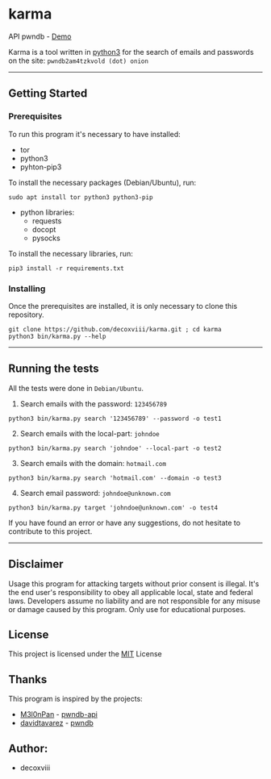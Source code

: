 # karma
API pwndb - [Demo](https://www.youtube.com/watch?v=tL-kYkmudz4)

Karma is a tool written in [python3](https://www.python.org) for the search of emails and passwords on the site: `pwndb2am4tzkvold (dot) onion`

---

## Getting Started
### Prerequisites
To run this program it's necessary to have installed:

+ tor
+ python3
+ pyhton-pip3

To install the necessary packages (Debian/Ubuntu), run:
```
sudo apt install tor python3 python3-pip
```

+ python libraries:
    - requests
    - docopt
    - pysocks


To install the necessary libraries, run:
```
pip3 install -r requirements.txt
```

### Installing
Once the prerequisites are installed, it is only necessary to clone this repository.

```
git clone https://github.com/decoxviii/karma.git ; cd karma
python3 bin/karma.py --help
```

---

## Running the tests
All the tests were done in `Debian/Ubuntu`.

1. Search emails with the password: `123456789`
```
python3 bin/karma.py search '123456789' --password -o test1
```

2. Search emails with the local-part: `johndoe`
```
python3 bin/karma.py search 'johndoe' --local-part -o test2
```

3. Search emails with the domain: `hotmail.com`
```
python3 bin/karma.py search 'hotmail.com' --domain -o test3
```

4. Search email password: `johndoe@unknown.com`
```
python3 bin/karma.py target 'johndoe@unknown.com' -o test4
```

If you have found an error or have any suggestions, do not hesitate to contribute to this project.

---

## Disclaimer

Usage this program for attacking targets without prior consent is illegal. It's the end user's responsibility to obey all applicable local, state and federal laws. Developers assume no liability and are not responsible for any misuse or damage caused by this program. Only use for educational purposes.

## License

This project is licensed under the [MIT](https://github.com/decoxviii/karma/blob/master/LICENSE) License

## Thanks

This program is inspired by the projects:

+ [M3l0nPan](https://github.com/M3l0nPan) - [pwndb-api](https://github.com/M3l0nPan/pwndb_api)
+ [davidtavarez](https://github.com/davidtavarez) - [pwndb](https://github.com/davidtavarez/pwndb)

## Author:

+ decoxviii

